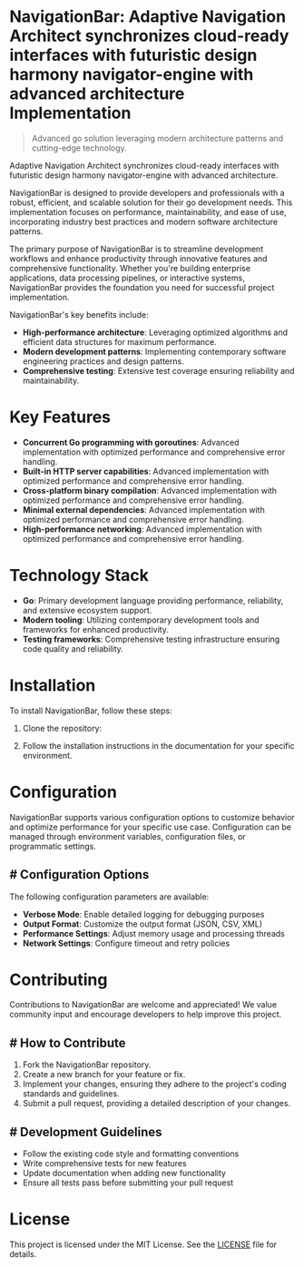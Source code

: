 <!-- fallback_NavigationBar_20250824091637_34596 -->

# NavigationBar: Adaptive Navigation Architect synchronizes cloud-ready interfaces with futuristic design harmony navigator-engine with advanced architecture Implementation
> Advanced go solution leveraging modern architecture patterns and cutting-edge technology.

Adaptive Navigation Architect synchronizes cloud-ready interfaces with futuristic design harmony navigator-engine with advanced architecture.

NavigationBar is designed to provide developers and professionals with a robust, efficient, and scalable solution for their go development needs. This implementation focuses on performance, maintainability, and ease of use, incorporating industry best practices and modern software architecture patterns.

The primary purpose of NavigationBar is to streamline development workflows and enhance productivity through innovative features and comprehensive functionality. Whether you're building enterprise applications, data processing pipelines, or interactive systems, NavigationBar provides the foundation you need for successful project implementation.

NavigationBar's key benefits include:

* **High-performance architecture**: Leveraging optimized algorithms and efficient data structures for maximum performance.
* **Modern development patterns**: Implementing contemporary software engineering practices and design patterns.
* **Comprehensive testing**: Extensive test coverage ensuring reliability and maintainability.

# Key Features

* **Concurrent Go programming with goroutines**: Advanced implementation with optimized performance and comprehensive error handling.
* **Built-in HTTP server capabilities**: Advanced implementation with optimized performance and comprehensive error handling.
* **Cross-platform binary compilation**: Advanced implementation with optimized performance and comprehensive error handling.
* **Minimal external dependencies**: Advanced implementation with optimized performance and comprehensive error handling.
* **High-performance networking**: Advanced implementation with optimized performance and comprehensive error handling.

# Technology Stack

* **Go**: Primary development language providing performance, reliability, and extensive ecosystem support.
* **Modern tooling**: Utilizing contemporary development tools and frameworks for enhanced productivity.
* **Testing frameworks**: Comprehensive testing infrastructure ensuring code quality and reliability.

# Installation

To install NavigationBar, follow these steps:

1. Clone the repository:


2. Follow the installation instructions in the documentation for your specific environment.

# Configuration

NavigationBar supports various configuration options to customize behavior and optimize performance for your specific use case. Configuration can be managed through environment variables, configuration files, or programmatic settings.

## # Configuration Options

The following configuration parameters are available:

* **Verbose Mode**: Enable detailed logging for debugging purposes
* **Output Format**: Customize the output format (JSON, CSV, XML)
* **Performance Settings**: Adjust memory usage and processing threads
* **Network Settings**: Configure timeout and retry policies

# Contributing

Contributions to NavigationBar are welcome and appreciated! We value community input and encourage developers to help improve this project.

## # How to Contribute

1. Fork the NavigationBar repository.
2. Create a new branch for your feature or fix.
3. Implement your changes, ensuring they adhere to the project's coding standards and guidelines.
4. Submit a pull request, providing a detailed description of your changes.

## # Development Guidelines

* Follow the existing code style and formatting conventions
* Write comprehensive tests for new features
* Update documentation when adding new functionality
* Ensure all tests pass before submitting your pull request

# License

This project is licensed under the MIT License. See the [LICENSE](https://github.com/Jennifercruz23/NavigationBar/blob/main/LICENSE) file for details.

